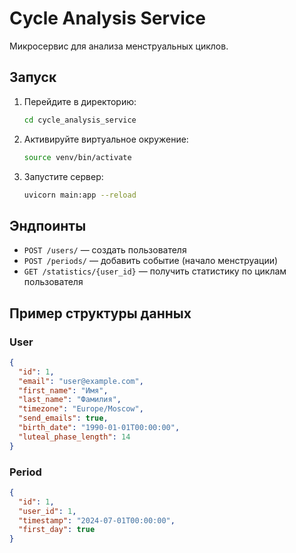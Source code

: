 # Cycle Analysis Service

Микросервис для анализа менструальных циклов.

## Запуск

1. Перейдите в директорию:
   ```bash
   cd cycle_analysis_service
   ```
2. Активируйте виртуальное окружение:
   ```bash
   source venv/bin/activate
   ```
3. Запустите сервер:
   ```bash
   uvicorn main:app --reload
   ```

## Эндпоинты

- `POST /users/` — создать пользователя
- `POST /periods/` — добавить событие (начало менструации)
- `GET /statistics/{user_id}` — получить статистику по циклам пользователя

## Пример структуры данных

### User
```json
{
  "id": 1,
  "email": "user@example.com",
  "first_name": "Имя",
  "last_name": "Фамилия",
  "timezone": "Europe/Moscow",
  "send_emails": true,
  "birth_date": "1990-01-01T00:00:00",
  "luteal_phase_length": 14
}
```

### Period
```json
{
  "id": 1,
  "user_id": 1,
  "timestamp": "2024-07-01T00:00:00",
  "first_day": true
}
``` 